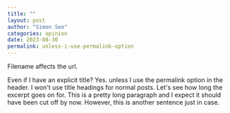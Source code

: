 ```yaml
---
title: ""
layout: post
author: "Simon Seo"
categories: opinion
date: 2023-08-30
permalink: unless-i-use-permalink-option
---
```


Filename affects the url. 

Even if I have an explicit title? Yes. unless I use the permalink option in the header. I won't use title headings for normal posts. Let's see how long the excerpt goes on for. This is a pretty long paragraph and I expect it should have been cut off by now. However, this is another sentence just in case.


<!-- excerpt_separator -->
